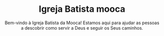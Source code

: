 <h1 align="center">Igreja Batista mooca</h1>
<p align="center"> Bem-vindo à Igreja Batista da Mooca! Estamos aqui para ajudar as pessoas a descobrir como servir a Deus e seguir os Seus caminhos.</p>

